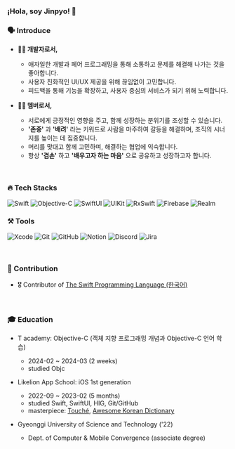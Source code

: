 ### ¡Hola, soy Jinpyo! 👋

<!--
**jphong1005/jphong1005** is a ✨ _special_ ✨ repository because its `README.md` (this file) appears on your GitHub profile.

Here are some ideas to get you started:

- 🔭 I’m currently working on ...
- 🌱 I’m currently learning ...
- 👯 I’m looking to collaborate on ...
- 🤔 I’m looking for help with ...
- 💬 Ask me about ...
- 📫 How to reach me: ...
- 😄 Pronouns: ...
- ⚡ Fun fact: ...
-->

### 🗣️ Introduce
- **👨‍💻 개발자로서,**
  - 애자일한 개발과 페어 프로그래밍을 통해 소통하고 문제를 해결해 나가는 것을 좋아합니다.
  - 사용자 친화적인 UI/UX 제공을 위해 끊임없이 고민합니다.
  - 피드백을 통해 기능을 확장하고, 사용자 중심의 서비스가 되기 위해 노력합니다.
  
- **🙋‍♂️ 멤버로서,**
  - 서로에게 긍정적인 영향을 주고, 함께 성장하는 분위기를 조성할 수 있습니다.
  - **'존중'** 과 **'배려'** 라는 키워드로 사람을 마주하여 갈등을 해결하며, 조직의 시너지를 높이는 데 집중합니다.
  - 머리를 맞대고 함께 고민하며, 해결하는 협업에 익숙합니다.
  - 항상 **'겸손'** 하고 **'배우고자 하는 마음'** 으로 공유하고 성장하고자 합니다.

<br>

### 🔥 Tech Stacks
![Swift](https://img.shields.io/badge/Swift-FA7343?style=flat&logo=swift&logoColor=white)
![Objective-C](https://img.shields.io/badge/Objective_C-000000?style=flat&logo=apple&logoColor=white)
![SwiftUI](https://img.shields.io/badge/SwiftUI-000000?style=flat&logo=swift&logoColor=blue)
![UIKit](https://img.shields.io/badge/UIKit-000000?style=flat&logo=UIKit&logoColor=blue)
![RxSwift](https://img.shields.io/badge/RxSwift-B7178C?style=flat&logo=reactivex&logoColor=white)
![Firebase](https://img.shields.io/badge/Firebase-FFCC00?style=flat&logo=firebase&logoColor=white)
![Realm](https://img.shields.io/badge/realm-39477F?style=flat&logo=realm&logoColor=white)

### ⚒️ Tools
![Xcode](https://img.shields.io/badge/Xcode-147EFB?style=flat&logo=Xcode&logoColor=white)
![Git](https://img.shields.io/badge/Git-F05032?style=flat&logo=Git&logoColor=white)
![GitHub](https://img.shields.io/badge/GitHub-181717?style=flat&logo=GitHub&logoColor=white)
![Notion](https://img.shields.io/badge/Notion-000000?style=flat&logo=Notion&logoColor=white)
![Discord](https://img.shields.io/badge/Discord-5865F2?style=flat&logo=Discord&logoColor=white)
![Jira](https://img.shields.io/badge/jira-0052CC?style=flat&logo=jirasoftware&logoColor=white)

<br>

###  Contribution
- 🎖 Contributor of [The Swift Programming Language (한국어)](https://github.com/bbiguduk/Swift_language_guide_kr/pulls?q=author%3ABenedicto-H)

<br>

### 🎓 Education
- T academy: Objective-C (객체 지향 프로그래밍 개념과 Objective-C 언어 학습)
  - 2024-02 ~ 2024-03 (2 weeks)
  - studied Objc

- Likelion App School: iOS 1st generation
  - 2022-09 ~ 2023-02 (5 months)
  - studied Swift, SwiftUI, HIG, Git/GitHub
  - masterpiece: [Touché](https://github.com/Benedicto-H/Touche), [Awesome Korean Dictionary](https://apps.apple.com/kr/app/awesome-korean-dictionary/id1665422867)

- Gyeonggi University of Science and Technology ('22)
  - Dept. of Computer & Mobile Convergence (associate degree)
